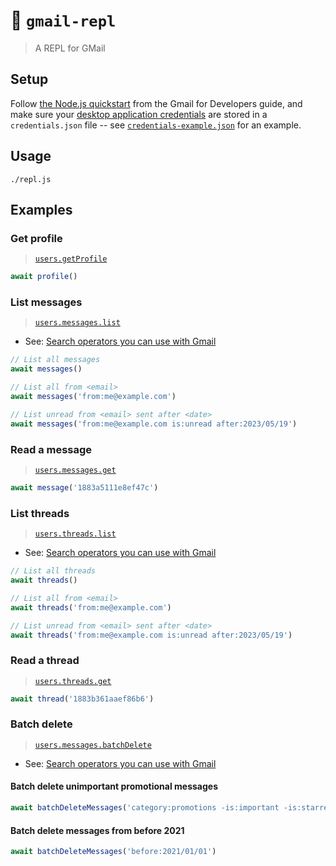# 🔁 `gmail-repl`

> A REPL for GMail

## Setup

Follow [the Node.js quickstart](https://developers.google.com/gmail/api/quickstart/nodejs) from the Gmail for Developers guide, and make sure your [desktop application credentials](https://developers.google.com/gmail/api/quickstart/nodejs#authorize_credentials_for_a_desktop_application) are stored in a `credentials.json` file -- see [`credentials-example.json`](credentials.example.json) for an example.

## Usage
```shell
./repl.js
```

## Examples

### Get profile
> [`users.getProfile`](https://developers.google.com/gmail/api/reference/rest/v1/users/getProfile)

```javascript
await profile()
```

### List messages
> [`users.messages.list`](https://developers.google.com/gmail/api/reference/rest/v1/users.messages/list)

- See: [Search operators you can use with Gmail](https://support.google.com/mail/answer/7190?hl=en)

```javascript
// List all messages
await messages()

// List all from <email>
await messages('from:me@example.com')

// List unread from <email> sent after <date>
await messages('from:me@example.com is:unread after:2023/05/19')
```

### Read a message
> [`users.messages.get`](https://developers.google.com/gmail/api/reference/rest/v1/users.messages/get)

```javascript
await message('1883a5111e8ef47c')
```

### List threads
> [`users.threads.list`](https://developers.google.com/gmail/api/reference/rest/v1/users.threads/list)

- See: [Search operators you can use with Gmail](https://support.google.com/mail/answer/7190?hl=en)

```javascript
// List all threads
await threads()

// List all from <email>
await threads('from:me@example.com')

// List unread from <email> sent after <date>
await threads('from:me@example.com is:unread after:2023/05/19')

```

### Read a thread
> [`users.threads.get`](https://developers.google.com/gmail/api/reference/rest/v1/users.threads/get)

```javascript
await thread('1883b361aaef86b6')
```

### Batch delete
> [`users.messages.batchDelete`](https://developers.google.com/gmail/api/reference/rest/v1/users.messages/batchDelete)

- See: [Search operators you can use with Gmail](https://support.google.com/mail/answer/7190?hl=en)

#### Batch delete unimportant promotional messages

```javascript
await batchDeleteMessages('category:promotions -is:important -is:starred')
```

#### Batch delete messages from before 2021

```javascript
await batchDeleteMessages('before:2021/01/01')
```
